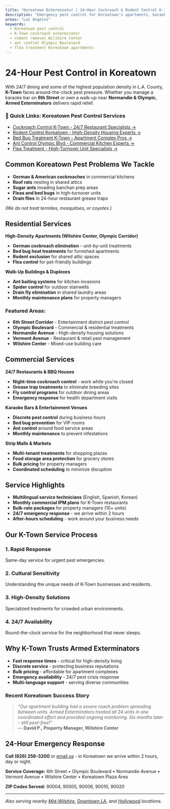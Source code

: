 ```yaml
---
title: "Koreatown Exterminator | 24-Hour Cockroach & Rodent Control K-Town"
description: "Emergency pest control for Koreatown's apartments, karaoke bars, and late-night eateries. Roaches, rats, ants, and fleas eliminated fast."
areas: "Los Angeles"
keywords:
  - Koreatown pest control
  - K-Town cockroach exterminator
  - rodent removal Wilshire Center
  - ant control Olympic Boulevard
  - flea treatment Koreatown apartments
---
```


# 24-Hour Pest Control in **Koreatown**

With 24/7 dining and some of the highest population density in L.A. County, **K-Town** faces around-the-clock pest pressure. Whether you manage a karaoke bar on **6th Street** or own a walk-up near **Normandie & Olympic**, **Armed Exterminators** delivers rapid relief.

<div class="location-services-box">
<h3>🎯 Quick Links: Koreatown Pest Control Services</h3>
<ul>
<li><a href="/roach-control-koreatown/">Cockroach Control K-Town - 24/7 Restaurant Specialists <span class="arrow">→</span></a></li>
<li><a href="/rodent-control-koreatown/">Rodent Control Koreatown - High-Density Housing Experts <span class="arrow">→</span></a></li>
<li><a href="/bed-bug-treatment-koreatown/">Bed Bug Treatment K-Town - Apartment Complex Pros <span class="arrow">→</span></a></li>
<li><a href="/ant-control-koreatown/">Ant Control Olympic Blvd - Commercial Kitchen Experts <span class="arrow">→</span></a></li>
<li><a href="/flea-treatment-koreatown/">Flea Treatment - High-Turnover Unit Specialists <span class="arrow">→</span></a></li>
</ul>
</div>

## Common Koreatown Pest Problems We Tackle

* **German & American cockroaches** in commercial kitchens  
* **Roof rats** nesting in shared attics  
* **Sugar ants** invading banchan prep areas  
* **Fleas and bed bugs** in high-turnover units  
* **Drain flies** in 24-hour restaurant grease traps

*(We do not treat termites, mosquitoes, or coyotes.)*

## Residential Services

**High-Density Apartments (Wilshire Center, Olympic Corridor)**
* **German cockroach elimination** - unit-by-unit treatments
* **Bed bug heat treatments** for furnished apartments
* **Rodent exclusion** for shared attic spaces
* **Flea control** for pet-friendly buildings

**Walk-Up Buildings & Duplexes**
* **Ant baiting systems** for kitchen invasions
* **Spider control** for outdoor stairwells
* **Drain fly elimination** in shared laundry areas
* **Monthly maintenance plans** for property managers

### Featured Areas:
* **6th Street Corridor** - Entertainment district pest control
* **Olympic Boulevard** - Commercial & residential treatments
* **Normandie Avenue** - High-density housing solutions
* **Vermont Avenue** - Restaurant & retail pest management
* **Wilshire Center** - Mixed-use building care

## Commercial Services

**24/7 Restaurants & BBQ Houses**
* **Night-time cockroach control** - work while you're closed
* **Grease trap treatments** to eliminate breeding sites
* **Fly control programs** for outdoor dining areas
* **Emergency response** for health department visits

**Karaoke Bars & Entertainment Venues**
* **Discrete pest control** during business hours
* **Bed bug prevention** for VIP rooms
* **Ant control** around food service areas
* **Monthly maintenance** to prevent infestations

**Strip Malls & Markets**
* **Multi-tenant treatments** for shopping plazas
* **Food storage area protection** for grocery stores
* **Bulk pricing** for property managers
* **Coordinated scheduling** to minimize disruption

## Service Highlights

* **Multilingual service technicians** (English, Spanish, Korean)  
* **Monthly commercial IPM plans** for K-Town restaurants  
* **Bulk-rate packages** for property managers (10+ units)  
* **24/7 emergency response** - we arrive within 2 hours
* **After-hours scheduling** - work around your business needs

## Our K-Town Service Process

### 1. **Rapid Response**
Same-day service for urgent pest emergencies.

### 2. **Cultural Sensitivity**
Understanding the unique needs of K-Town businesses and residents.

### 3. **High-Density Solutions**
Specialized treatments for crowded urban environments.

### 4. **24/7 Availability**
Round-the-clock service for the neighborhood that never sleeps.

## Why K-Town Trusts Armed Exterminators

* **Fast response times** - critical for high-density living
* **Discrete service** - protecting business reputations
* **Bulk pricing** - affordable for apartment complexes
* **Emergency availability** - 24/7 pest crisis response
* **Multi-language support** - serving diverse communities

### Recent Koreatown Success Story

> *"Our apartment building had a severe roach problem spreading between units. Armed Exterminators treated all 24 units in one coordinated effort and provided ongoing monitoring. Six months later - still pest-free!"*  
> — **David P., Property Manager, Wilshire Center**

## 24-Hour Emergency Response

**Call (626) 256-3200** or [email us](mailto:armedex@sbcglobal.net) - in Koreatown we arrive within 2 hours, day or night.

**Service Coverage:** 6th Street • Olympic Boulevard • Normandie Avenue • Vermont Avenue • Wilshire Center • Koreatown Plaza Area

**ZIP Codes Served:** 90004, 90005, 90006, 90010, 90020

---

*Also serving nearby [Mid-Wilshire](/locations/mid-wilshire/), [Downtown LA](/locations/downtown-los-angeles/), and [Hollywood](/locations/hollywood/) locations.*